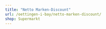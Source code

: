 ```yaml
---
title: "Netto Marken-Discount"
url: /oettingen-i-bay/netto-marken-discount/
shop: Supermarkt
---
```

